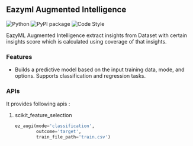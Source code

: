 ## Eazyml Augmented Intelligence
![Python](https://img.shields.io/badge/python-3.7%20%7C%203.8%20%7C%203.9%20%7C%203.10%20%7C%203.11%20%7C%203.12-blue)  ![PyPI package](https://img.shields.io/badge/pypi%20package-0.0.17-brightgreen) ![Code Style](https://img.shields.io/badge/code%20style-black-black)

EazyML Augmented Intelligence extract insights from Dataset with certain insights
score which is calculated using coverage of that insights.

### Features
- Builds a predictive model based on the input training data, mode, and options. 
    Supports classification and regression tasks.
### APIs
It provides following apis :

1. scikit_feature_selection
    ```python
    ez_augi(mode='classification',
            outcome='target',
            train_file_path='train.csv')
